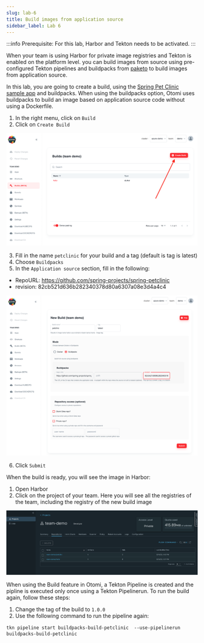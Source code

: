 ```yaml
---
slug: lab-6
title: Build images from application source
sidebar_label: Lab 6
---
```


:::info
Prerequisite: For this lab, Harbor and Tekton needs to be activated.
:::

When your team is using Harbor for private image registries and Tekton is enabled on the platform level. you can build images from source using pre-configured Tekton pipelines and buildpacks from [paketo](https://buildpacks.io/docs/buildpack-author-guide/package-a-buildpack/) to build images from application source.

In this lab, you are going to create a build, using the [Spring Pet Clinic sample app](https://github.com/spring-projects/spring-petclinic) and buildpacks. When using the buildpacks option, Otomi uses buildpacks to build an image based on application source code without using a Dockerfile.

1. In the right menu, click on `Build`
2. Click on `Create Build`

![harbor-projects](../../img/create-build.png)

3. Fill in the name `petclinic` for your build and a tag (default is tag is latest)
4. Choose `Buildpacks`
5. In the `Application source` section, fill in the following:
- RepoURL: https://github.com/spring-projects/spring-petclinic
- revision: 82cb521d636b282340378d80a6307a08e3d4a4c4

![harbor-projects](../../img/build-buildpacks.png)

6. Click `Submit`


When the build is ready, you will see the image in Harbor:

1. Open Harbor
2. Click on the project of your team. Here you will see all the registries of the team, including the registry of the new build image
   

![harbor-projects](../../img/see-build-harbor.png)

When using the Build feature in Otomi, a Tekton Pipeline is created and the pipline is executed only once using a Tekton Pipelinerun. To run the build again, follow these steps:

1. Change the tag of the build to `1.0.0`
2. Use the following command to run the pipeline again:

```
tkn pipeline start buildpacks-build-petclinic  --use-pipelinerun buildpacks-build-petclinic
```